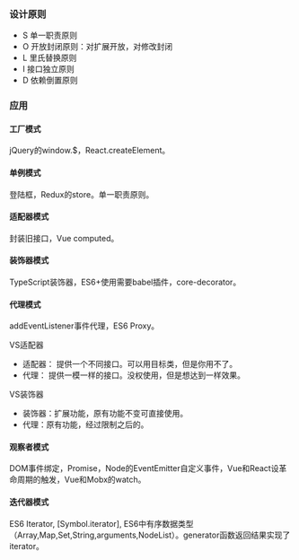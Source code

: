### 设计原则
- S 单一职责原则
- O 开放封闭原则：对扩展开放，对修改封闭
- L 里氏替换原则
- I 接口独立原则
- D 依赖倒置原则

### 应用
#### 工厂模式
jQuery的window.$，React.createElement。

#### 单例模式
登陆框，Redux的store。单一职责原则。

#### 适配器模式
封装旧接口，Vue computed。

#### 装饰器模式
TypeScript装饰器，ES6+使用需要babel插件，core-decorator。

#### 代理模式
addEventListener事件代理，ES6 Proxy。

VS适配器
- 适配器： 提供一个不同接口。可以用目标类，但是你用不了。
- 代理： 提供一模一样的接口。没权使用，但是想达到一样效果。

VS装饰器
- 装饰器：扩展功能，原有功能不变可直接使用。
- 代理：原有功能，经过限制之后的。
#### 观察者模式
DOM事件绑定，Promise，Node的EventEmitter自定义事件，Vue和React设革命周期的触发，Vue和Mobx的watch。

#### 迭代器模式
ES6 Iterator, [Symbol.iterator], ES6中有序数据类型（Array,Map,Set,String,arguments,NodeList）。generator函数返回结果实现了iterator。
